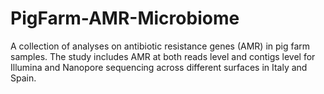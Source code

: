 # PigFarm-AMR-Microbiome
A collection of analyses on antibiotic resistance genes (AMR) in pig farm samples. The study includes AMR at both reads level and contigs level for Illumina and Nanopore sequencing across different surfaces in Italy and Spain.
